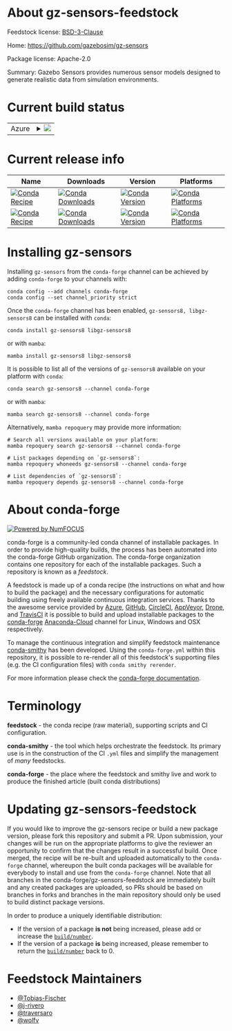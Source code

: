 About gz-sensors-feedstock
==========================

Feedstock license: [BSD-3-Clause](https://github.com/conda-forge/gz-sensors-feedstock/blob/main/LICENSE.txt)

Home: https://github.com/gazebosim/gz-sensors

Package license: Apache-2.0

Summary: Gazebo Sensors provides numerous sensor models designed to generate realistic data from simulation environments.

Current build status
====================


<table>
    
  <tr>
    <td>Azure</td>
    <td>
      <details>
        <summary>
          <a href="https://dev.azure.com/conda-forge/feedstock-builds/_build/latest?definitionId=17654&branchName=main">
            <img src="https://dev.azure.com/conda-forge/feedstock-builds/_apis/build/status/gz-sensors-feedstock?branchName=main">
          </a>
        </summary>
        <table>
          <thead><tr><th>Variant</th><th>Status</th></tr></thead>
          <tbody><tr>
              <td>linux_64</td>
              <td>
                <a href="https://dev.azure.com/conda-forge/feedstock-builds/_build/latest?definitionId=17654&branchName=main">
                  <img src="https://dev.azure.com/conda-forge/feedstock-builds/_apis/build/status/gz-sensors-feedstock?branchName=main&jobName=linux&configuration=linux%20linux_64_" alt="variant">
                </a>
              </td>
            </tr><tr>
              <td>linux_aarch64</td>
              <td>
                <a href="https://dev.azure.com/conda-forge/feedstock-builds/_build/latest?definitionId=17654&branchName=main">
                  <img src="https://dev.azure.com/conda-forge/feedstock-builds/_apis/build/status/gz-sensors-feedstock?branchName=main&jobName=linux&configuration=linux%20linux_aarch64_" alt="variant">
                </a>
              </td>
            </tr><tr>
              <td>linux_ppc64le</td>
              <td>
                <a href="https://dev.azure.com/conda-forge/feedstock-builds/_build/latest?definitionId=17654&branchName=main">
                  <img src="https://dev.azure.com/conda-forge/feedstock-builds/_apis/build/status/gz-sensors-feedstock?branchName=main&jobName=linux&configuration=linux%20linux_ppc64le_" alt="variant">
                </a>
              </td>
            </tr><tr>
              <td>osx_64</td>
              <td>
                <a href="https://dev.azure.com/conda-forge/feedstock-builds/_build/latest?definitionId=17654&branchName=main">
                  <img src="https://dev.azure.com/conda-forge/feedstock-builds/_apis/build/status/gz-sensors-feedstock?branchName=main&jobName=osx&configuration=osx%20osx_64_" alt="variant">
                </a>
              </td>
            </tr><tr>
              <td>osx_arm64</td>
              <td>
                <a href="https://dev.azure.com/conda-forge/feedstock-builds/_build/latest?definitionId=17654&branchName=main">
                  <img src="https://dev.azure.com/conda-forge/feedstock-builds/_apis/build/status/gz-sensors-feedstock?branchName=main&jobName=osx&configuration=osx%20osx_arm64_" alt="variant">
                </a>
              </td>
            </tr><tr>
              <td>win_64</td>
              <td>
                <a href="https://dev.azure.com/conda-forge/feedstock-builds/_build/latest?definitionId=17654&branchName=main">
                  <img src="https://dev.azure.com/conda-forge/feedstock-builds/_apis/build/status/gz-sensors-feedstock?branchName=main&jobName=win&configuration=win%20win_64_" alt="variant">
                </a>
              </td>
            </tr>
          </tbody>
        </table>
      </details>
    </td>
  </tr>
</table>

Current release info
====================

| Name | Downloads | Version | Platforms |
| --- | --- | --- | --- |
| [![Conda Recipe](https://img.shields.io/badge/recipe-gz--sensors8-green.svg)](https://anaconda.org/conda-forge/gz-sensors8) | [![Conda Downloads](https://img.shields.io/conda/dn/conda-forge/gz-sensors8.svg)](https://anaconda.org/conda-forge/gz-sensors8) | [![Conda Version](https://img.shields.io/conda/vn/conda-forge/gz-sensors8.svg)](https://anaconda.org/conda-forge/gz-sensors8) | [![Conda Platforms](https://img.shields.io/conda/pn/conda-forge/gz-sensors8.svg)](https://anaconda.org/conda-forge/gz-sensors8) |
| [![Conda Recipe](https://img.shields.io/badge/recipe-libgz--sensors8-green.svg)](https://anaconda.org/conda-forge/libgz-sensors8) | [![Conda Downloads](https://img.shields.io/conda/dn/conda-forge/libgz-sensors8.svg)](https://anaconda.org/conda-forge/libgz-sensors8) | [![Conda Version](https://img.shields.io/conda/vn/conda-forge/libgz-sensors8.svg)](https://anaconda.org/conda-forge/libgz-sensors8) | [![Conda Platforms](https://img.shields.io/conda/pn/conda-forge/libgz-sensors8.svg)](https://anaconda.org/conda-forge/libgz-sensors8) |

Installing gz-sensors
=====================

Installing `gz-sensors` from the `conda-forge` channel can be achieved by adding `conda-forge` to your channels with:

```
conda config --add channels conda-forge
conda config --set channel_priority strict
```

Once the `conda-forge` channel has been enabled, `gz-sensors8, libgz-sensors8` can be installed with `conda`:

```
conda install gz-sensors8 libgz-sensors8
```

or with `mamba`:

```
mamba install gz-sensors8 libgz-sensors8
```

It is possible to list all of the versions of `gz-sensors8` available on your platform with `conda`:

```
conda search gz-sensors8 --channel conda-forge
```

or with `mamba`:

```
mamba search gz-sensors8 --channel conda-forge
```

Alternatively, `mamba repoquery` may provide more information:

```
# Search all versions available on your platform:
mamba repoquery search gz-sensors8 --channel conda-forge

# List packages depending on `gz-sensors8`:
mamba repoquery whoneeds gz-sensors8 --channel conda-forge

# List dependencies of `gz-sensors8`:
mamba repoquery depends gz-sensors8 --channel conda-forge
```


About conda-forge
=================

[![Powered by
NumFOCUS](https://img.shields.io/badge/powered%20by-NumFOCUS-orange.svg?style=flat&colorA=E1523D&colorB=007D8A)](https://numfocus.org)

conda-forge is a community-led conda channel of installable packages.
In order to provide high-quality builds, the process has been automated into the
conda-forge GitHub organization. The conda-forge organization contains one repository
for each of the installable packages. Such a repository is known as a *feedstock*.

A feedstock is made up of a conda recipe (the instructions on what and how to build
the package) and the necessary configurations for automatic building using freely
available continuous integration services. Thanks to the awesome service provided by
[Azure](https://azure.microsoft.com/en-us/services/devops/), [GitHub](https://github.com/),
[CircleCI](https://circleci.com/), [AppVeyor](https://www.appveyor.com/),
[Drone](https://cloud.drone.io/welcome), and [TravisCI](https://travis-ci.com/)
it is possible to build and upload installable packages to the
[conda-forge](https://anaconda.org/conda-forge) [Anaconda-Cloud](https://anaconda.org/)
channel for Linux, Windows and OSX respectively.

To manage the continuous integration and simplify feedstock maintenance
[conda-smithy](https://github.com/conda-forge/conda-smithy) has been developed.
Using the ``conda-forge.yml`` within this repository, it is possible to re-render all of
this feedstock's supporting files (e.g. the CI configuration files) with ``conda smithy rerender``.

For more information please check the [conda-forge documentation](https://conda-forge.org/docs/).

Terminology
===========

**feedstock** - the conda recipe (raw material), supporting scripts and CI configuration.

**conda-smithy** - the tool which helps orchestrate the feedstock.
                   Its primary use is in the construction of the CI ``.yml`` files
                   and simplify the management of *many* feedstocks.

**conda-forge** - the place where the feedstock and smithy live and work to
                  produce the finished article (built conda distributions)


Updating gz-sensors-feedstock
=============================

If you would like to improve the gz-sensors recipe or build a new
package version, please fork this repository and submit a PR. Upon submission,
your changes will be run on the appropriate platforms to give the reviewer an
opportunity to confirm that the changes result in a successful build. Once
merged, the recipe will be re-built and uploaded automatically to the
`conda-forge` channel, whereupon the built conda packages will be available for
everybody to install and use from the `conda-forge` channel.
Note that all branches in the conda-forge/gz-sensors-feedstock are
immediately built and any created packages are uploaded, so PRs should be based
on branches in forks and branches in the main repository should only be used to
build distinct package versions.

In order to produce a uniquely identifiable distribution:
 * If the version of a package **is not** being increased, please add or increase
   the [``build/number``](https://docs.conda.io/projects/conda-build/en/latest/resources/define-metadata.html#build-number-and-string).
 * If the version of a package **is** being increased, please remember to return
   the [``build/number``](https://docs.conda.io/projects/conda-build/en/latest/resources/define-metadata.html#build-number-and-string)
   back to 0.

Feedstock Maintainers
=====================

* [@Tobias-Fischer](https://github.com/Tobias-Fischer/)
* [@j-rivero](https://github.com/j-rivero/)
* [@traversaro](https://github.com/traversaro/)
* [@wolfv](https://github.com/wolfv/)

